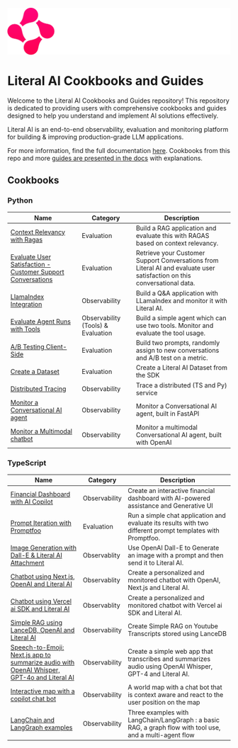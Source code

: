 ![Literal AI](/img/logoliteralai.png)

# Literal AI Cookbooks and Guides

Welcome to the Literal AI Cookbooks and Guides repository! This repository is dedicated to providing users with comprehensive cookbooks and guides designed to help you understand and implement AI solutions effectively.

Literal AI is an end-to-end observability, evaluation and monitoring platform for building & improving production-grade LLM applications.

For more information, find the full documentation [here](https://docs.getliteral.ai/). Cookbooks from this repo and more [guides are presented in the docs](https://docs.getliteral.ai/guides) with explanations.

## Cookbooks

### Python

| Name                                                                                               | Category                           | Description                                                                                                              |
| -------------------------------------------------------------------------------------------------- | ---------------------------------- | ------------------------------------------------------------------------------------------------------------------------ |
| [Context Relevancy with Ragas](/python/context-relevancy-ragas/)                                   | Evaluation                         | Build a RAG application and evaluate this with RAGAS based on context relevancy.                                         |
| [Evaluate User Satisfaction - Customer Support Conversations](/python/evaluate-user-satisfaction/) | Evaluation                         | Retrieve your Customer Support Conversations from Literal AI and evaluate user satisfaction on this conversational data. |
| [LlamaIndex Integration](/python/llamaindex-integration/)                                          | Observability                      | Build a Q&A application with LLamaIndex and monitor it with Literal AI.                                                  |
| [Evaluate Agent Runs with Tools](/python/evaluate-agent-runs/)                                     | Observability (Tools) & Evaluation | Build a simple agent which can use two tools. Monitor and evaluate the tool usage.                                       |
| [A/B Testing Client-Side](/python/ab-testing-client-side/)                                         | Evaluation                         | Build two prompts, randomly assign to new conversations and A/B test on a metric.                                        |
| [Create a Dataset](/python/create-a-dataset/)                                         | Evaluation                         | Create a Literal AI Dataset from the SDK                                        |
| [Distributed Tracing](/python/distributed-tracing/)                                         | Observability                         | Trace a distributed (TS and Py) service                                         |
| [Monitor a Conversational AI agent](/python/monitor-conversational-ai-agent/)                                         | Observability                         | Monitor a Conversational AI agent, built in FastAPI                                         |
| [Monitor a Multimodal chatbot](/python/multimodal-conversational-ai/)                                         | Observability                         | Monitor a multimodal Conversational AI agent, built with OpenAI                                         |


### TypeScript

| Name                                                                                                                      | Category      | Description                                                                                                |
| ------------------------------------------------------------------------------------------------------------------------- | ------------- | ---------------------------------------------------------------------------------------------------------- |
| [Financial Dashboard with AI Copilot](/typescript/financial-dashboard/)                                                   | Observability | Create an interactive financial dashboard with AI-powered assistance and Generative UI                     |
| [Prompt Iteration with Promptfoo](/typescript/prompt-iteration-promptfoo/)                                                | Evaluation    | Run a simple chat application and evaluate its results with two different prompt templates with Promptfoo. |
| [Image Generation with Dall-E & Literal AI Attachment](/typescript/dall-e-image-generation)                               | Observablity  | Use OpenAI Dall-E to Generate an image with a prompt and then send it to Literal AI.                       |
| [Chatbot using Next.js, OpenAI and Literal AI](/typescript/nextjs-openai/)                                                | Observablity  | Create a personalized and monitored chatbot with OpenAI, Next.js and Literal AI.                           |
| [Chatbot using Vercel ai SDK and Literal AI](/typescript/vercel-ai-sdk/)                                                  | Observablity  | Create a personalized and monitored chatbot with Vercel ai SDK and Literal AI.                             |
| [Simple RAG using LanceDB, OpenAI and Literal AI](/typescript/lancedb-rag)                                                | Observability | Create Simple RAG on Youtube Transcripts stored using LanceDB                                              |
| [Speech-to-Emoji: Next.js app to summarize audio with OpenAI Whisper, GPT-4o and Literal AI](/typescript/speech-to-emoji) | Observability | Create a simple web app that transcribes and summarizes audio using OpenAI Whisper, GPT-4 and Literal AI.  |
| [Interactive map with a copilot chat bot](/typescript/leaflet-interactive-map/)                                           | Observability | A world map with a chat bot that is context aware and react to the user position on the map                |
| [LangChain and LangGraph examples](/typescript/langchain-langgraph/)                                                      | Observability | Three examples with LangChain/LangGraph : a basic RAG, a graph flow with tool use, and a multi-agent flow  |
